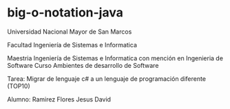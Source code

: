 # big-o-notation-java
Universidad Nacional Mayor de San Marcos

Facultad Ingeniería de Sistemas e Informatica

Maestria Ingeniería de Sistemas e Informatica con mención en Ingenieria de Software
Curso Ambientes de desarrollo de Software

Tarea: Migrar de lenguaje c# a un lenguaje de programación diferente (TOP10)

Alumno: Ramirez Flores Jesus David 

